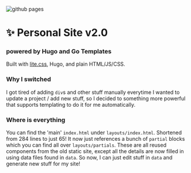 ![github pages](https://github.com/jackyzha0/jackyzha0.github.io/workflows/github%20pages/badge.svg)

# ✨ Personal Site v2.0
### powered by Hugo and Go Templates

Built with [lite.css](https://github.com/jackyzha0/lite.css), Hugo, and plain HTML/JS/CSS. 

### Why I switched
I got tired of adding `div`s and other stuff manually everytime I wanted to update a project / add new stuff, so I decided to something more powerful that supports templating to do it for me automatically.

### Where is everything
You can find the 'main' `index.html` under `layouts/index.html`. Shortened from 284 lines to just 65! It now just references a bunch of `partial` blocks which you can find all over `layouts/partials`. These are all reused components from the old static site, except all the details are now filled in using data files found in `data`. So now, I can just edit stuff in `data` and generate new stuff for my site!